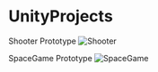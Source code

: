 # UnityProjects

Shooter Prototype
![Shooter](https://user-images.githubusercontent.com/76737347/226137010-2766c7c6-232a-447d-93da-8c0644a40af8.png)

SpaceGame Prototype
![SpaceGame](https://user-images.githubusercontent.com/76737347/226137016-f2190660-f37a-4d23-8600-bc5af29ca1b5.png)
